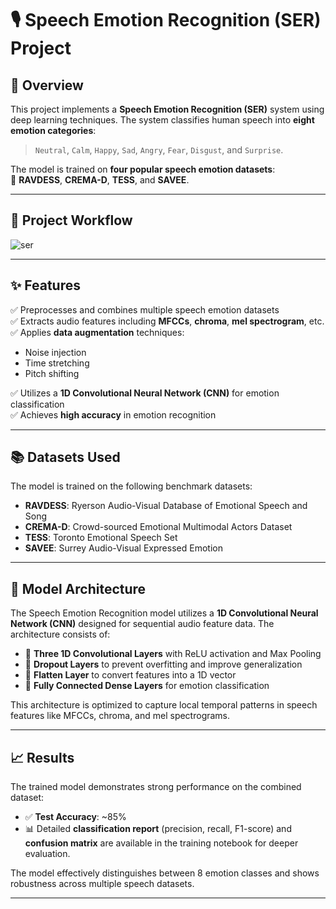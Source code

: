 # 🎙️ Speech Emotion Recognition (SER) Project

## 🧠 Overview

This project implements a **Speech Emotion Recognition (SER)** system using deep learning techniques. The system classifies human speech into **eight emotion categories**:

> `Neutral`, `Calm`, `Happy`, `Sad`, `Angry`, `Fear`, `Disgust`, and `Surprise`.

The model is trained on **four popular speech emotion datasets**:  
📁 **RAVDESS**, **CREMA-D**, **TESS**, and **SAVEE**.

---

## 🔄 Project Workflow

![ser](https://github.com/user-attachments/assets/e1128546-e9ea-4365-97dc-96ab584e3f66)

---

## ✨ Features

✅ Preprocesses and combines multiple speech emotion datasets  
✅ Extracts audio features including **MFCCs**, **chroma**, **mel spectrogram**, etc.  
✅ Applies **data augmentation** techniques:
- Noise injection  
- Time stretching  
- Pitch shifting  

✅ Utilizes a **1D Convolutional Neural Network (CNN)** for emotion classification  
✅ Achieves **high accuracy** in emotion recognition  

---

## 📚 Datasets Used

The model is trained on the following benchmark datasets:

- **RAVDESS**: Ryerson Audio-Visual Database of Emotional Speech and Song  
- **CREMA-D**: Crowd-sourced Emotional Multimodal Actors Dataset  
- **TESS**: Toronto Emotional Speech Set  
- **SAVEE**: Surrey Audio-Visual Expressed Emotion  

---

## 🧱 Model Architecture

The Speech Emotion Recognition model utilizes a **1D Convolutional Neural Network (CNN)** designed for sequential audio feature data. The architecture consists of:

- 🧩 **Three 1D Convolutional Layers** with ReLU activation and Max Pooling
- 🚫 **Dropout Layers** to prevent overfitting and improve generalization
- 🔄 **Flatten Layer** to convert features into a 1D vector
- 🧮 **Fully Connected Dense Layers** for emotion classification

This architecture is optimized to capture local temporal patterns in speech features like MFCCs, chroma, and mel spectrograms.

---

## 📈 Results

The trained model demonstrates strong performance on the combined dataset:

- ✅ **Test Accuracy**: ~85%
- 📊 Detailed **classification report** (precision, recall, F1-score) and **confusion matrix** are available in the training notebook for deeper evaluation.

The model effectively distinguishes between 8 emotion classes and shows robustness across multiple speech datasets.

---

